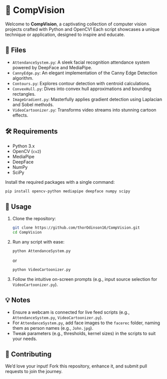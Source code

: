 # 🎥 CompVision

Welcome to **CompVision**, a captivating collection of computer vision projects crafted with Python and OpenCV! Each script showcases a unique technique or application, designed to inspire and educate.

## 🌟 Files

- `AttendanceSystem.py`: A sleek facial recognition attendance system powered by DeepFace and MediaPipe.
- `CannyEdge.py`: An elegant implementation of the Canny Edge Detection algorithm.
- `Contours.py`: Explores contour detection with centroid calculations.
- `ConvexHull.py`: Dives into convex hull approximations and bounding rectangles.
- `ImageGradient.py`: Masterfully applies gradient detection using Laplacian and Sobel methods.
- `VideoCartoonizer.py`: Transforms video streams into stunning cartoon effects.

## 🛠️ Requirements

- Python 3.x
- OpenCV (`cv2`)
- MediaPipe
- DeepFace
- NumPy
- SciPy

Install the required packages with a single command:
```bash
pip install opencv-python mediapipe deepface numpy scipy
```

## 🚀 Usage

1. Clone the repository:
   ```bash
   git clone https://github.com/thorOdinson16/CompVision.git
   cd CompVision
   ```

2. Run any script with ease:
   ```bash
   python AttendanceSystem.py
   ```
   or
   ```bash
   python VideoCartoonizer.py
   ```

3. Follow the intuitive on-screen prompts (e.g., input source selection for `VideoCartoonizer.py`).

## 💡 Notes

- Ensure a webcam is connected for live feed scripts (e.g., `AttendanceSystem.py`, `VideoCartoonizer.py`).
- For `AttendanceSystem.py`, add face images to the `facerec` folder, naming them as person names (e.g., `John.jpg`).
- Tweak parameters (e.g., thresholds, kernel sizes) in the scripts to suit your needs.

## 🤝 Contributing

We’d love your input! Fork this repository, enhance it, and submit pull requests to join the journey.
